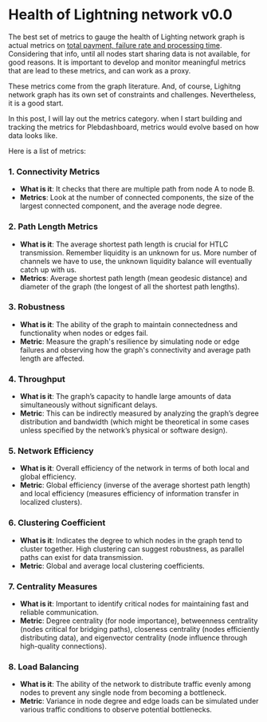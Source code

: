 
#  Health of Lightning network v0.0

The best set of metrics to gauge the health of Lighting network graph is actual metrics on [total payment, failure rate and processing time](https://docs.google.com/spreadsheets/d/1N6pCpZLaz-_lRV5K2WmqYq-NFaxfbdB_6aKsiAuEt84/edit?usp=sharing). Considering that info, until all nodes start sharing data is not available, for good reasons. It is important to develop and monitor meaningful metrics that are lead to these metrics, and can work as a proxy.

These metrics come from the graph literature. And, of course, Lighitng network graph has its own set of constraints and challenges. Nevertheless, it is a good start.

In this post, I will lay out the metrics category.    when I start building and tracking the metrics for Plebdashboard, metrics would evolve based on how data looks like.

Here is a list of metrics:

### 1. Connectivity Metrics

-   **What is it**:  It checks that there are multiple path from node A to node B.
-   **Metrics**: Look at the number of connected components, the size of the largest connected component, and the average node degree.

### 2. Path Length Metrics

-   **What is it**: The average shortest path length is crucial for HTLC transmission. Remember liquidity is an unknown for us. More number of channels we have to use, the unknown liquidity balance will eventually catch up with us.
-   **Metrics**: Average shortest path length (mean geodesic distance) and diameter of the graph (the longest of all the shortest path lengths).

### 3. Robustness

-   **What is it**: The ability of the graph to maintain connectedness and functionality when nodes or edges fail.
-   **Metric**: Measure the graph's resilience by simulating node or edge failures and observing how the graph's connectivity and average path length are affected.

### 4. **Throughput**

-   **What is it**: The graph’s capacity to handle large amounts of data simultaneously without significant delays.
-   **Metric**: This can be indirectly measured by analyzing the graph’s degree distribution and bandwidth (which might be theoretical in some cases unless specified by the network’s physical or software design).

### 5. **Network Efficiency**

-   **What is it**: Overall efficiency of the network in terms of both local and global efficiency.
-   **Metric**: Global efficiency (inverse of the average shortest path length) and local efficiency (measures efficiency of information transfer in localized clusters).

### 6. **Clustering Coefficient**

-   **What is it**: Indicates the degree to which nodes in the graph tend to cluster together. High clustering can suggest robustness, as parallel paths can exist for data transmission.
-   **Metric**: Global and average local clustering coefficients.

### 7. **Centrality Measures**

-   **What is it**: Important to identify critical nodes for maintaining fast and reliable communication.
-   **Metric**: Degree centrality (for node importance), betweenness centrality (nodes critical for bridging paths), closeness centrality (nodes efficiently distributing data), and eigenvector centrality (node influence through high-quality connections).

### 8. **Load Balancing**

-   **What is it**: The ability of the network to distribute traffic evenly among nodes to prevent any single node from becoming a bottleneck.
-   **Metric**: Variance in node degree and edge loads can be simulated under various traffic conditions to observe potential bottlenecks.



<!--stackedit_data:
eyJoaXN0b3J5IjpbLTY1MTEzMDQzMiwyMjg2NDYzOTQsMTE4MT
I0NjgwMSwxMTI2Njc0MzM0LDY4Nzg4MzIwOSwtODE2ODgyNjk2
LC0xODUyNDAwNTk4LC0yMDA0MTY0MTk4LDE0NzI0NzUzOTddfQ
==
-->